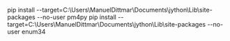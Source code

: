 pip install --target=C:\Users\ManuelDittmar\Documents\jython\Lib\site-packages --no-user pm4py
pip install --target=C:\Users\ManuelDittmar\Documents\jython\Lib\site-packages --no-user enum34